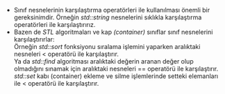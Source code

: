 - Sınıf nesnelerinin karşılaştırma operatörleri ile kullanılması önemli bir gereksinimdir. Örneğin _std::string_ nesnelerini sıklıkla karşılaştırma operatörleri ile karşılaştırırız. 
- Bazen de _STL_ algoritmaları ve kap _(container)_ sınıflar sınıf nesnelerini karşılaştırırlar:<br>
Örneğin _std::sort_ fonksiyonu sıralama işlemini yaparken aralıktaki nesneleri < operatörü ile karşılaştırır. <br>
Ya da _std::find_ algoritması aralıktaki değerin aranan değer olup olmadığını sınamak için aralıktaki nesneleri == operatörü ile karşılaştırır.<br>
_std::set_ kabı (container) ekleme ve silme işlemlerinde setteki elemanları ile < operatörü ile karşılaştırır. 

<!---
C++20 standardı ile sınıf türleri _(class types)_ için sınıf nesnelerinin karşılaştırılması _(comparision)_ işlemlerini sağlamak daha kolay hale getirildi.
C++20 standardından önce _operator overloading_ mekanizması ile 6 karşılaştırma operatörü de ayrı ayrı tanımlanıyordu.
spaceship operatörünün dile eklenmesi ile: 
- Çok sayıda fonksiyon yazmak yerine 1 ya da 2 fonksiyon yazabiliyoruz.
- Bu fonksiyonları derleyiceye yazdırabiliyoruz. (default)
- Derleyicinin yazdığı fonksiyonlar [[nodiscard]] ile bildiriliyor.
- Şartlar sağlanıyor ise _noexcept_ olarak bildiriliyor
- Şartlar sağlanıyor ise _constexpr_ olarak bildiriliyor


Yeni kurallara göre karşlaştırma operatörleri _primary_ ve _secondary_ olarak iki gruba ayrılıyor

- _primary_ operatörler			== ve   <=>
- _secondary_ operatörler		!= < > <= >=

primary operatörler			_reversible_ olma özelliğine sahipler.
secondary operatörler		_rewritable_ olma özelliğine sahipler.



5 == x		mümkün değilse   x == 5
a <=> b     mümkün değil ise  b <=> a

a != b     !(a == b)    !(b == a)

operator <=>  

sadece <=> operatörünü default dersek == opratörünü de default etmiş oluyoruz. (implicitly generated)
ancak kendimizi <=> op.nü yazarsak derleyici == operatörünü bizim için default etmiyor.
Sınıfın veri elemanlarının sınıf tanımı içinde bildirilme sırası önem taşıyor

şöyle bir ifade olsun:

x <= y

eğer derleyici <= operatörünü bulamaz ise

(x <=> y) <= 0
0 <= (y <=> x)

- diğer karşılaştırma operatörlerinden daha yüksek öncelikli
spacesip operatörünü doğrudan kullanmıyoruz. sadece custom türler için bu operatör fonsiyınuu yazarken kullanıyoruzx.

ürettiği değer tam sayı yüründen değüil ama tam sayı ile karşılaştırıabilir türden

std::strong_ordering
std::weak_ordering
std::partial_ordering



--->
